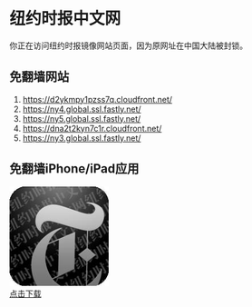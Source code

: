 <h1>纽约时报中文网</h1>
<p>你正在访问纽约时报镜像网站页面，因为原网址在中国大陆被封锁。</p>
<h2>免翻墙网站</h2>
<ol>
<li><a href="https://d2ykmpy1pzss7q.cloudfront.net/" target="1">https://d2ykmpy1pzss7q.cloudfront.net/</a></li>
<li><a href="https://ny4.global.ssl.fastly.net/" target="2">https://ny4.global.ssl.fastly.net/</a></li>
<li><a href="https://ny5.global.ssl.fastly.net/" target="3">https://ny5.global.ssl.fastly.net/</a></li>
<li><a href="https://dna2t2kyn7c1r.cloudfront.net/" target="4">https://dna2t2kyn7c1r.cloudfront.net/</a></li>
<li><a href="https://ny3.global.ssl.fastly.net/" target="5">https://ny3.global.ssl.fastly.net/</a></li>
</ol>
<h2>免翻墙iPhone/iPad应用</h2>
<p>
	<a href="https://itunes.apple.com/cn/app/niu-yue-shi-bao-zhong-wen-wang/id807498298?mt=8">
		<img src="icon175x175.jpeg" />
		<br/>点击下载
	</a>
</p>